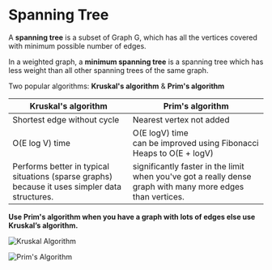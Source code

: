 # Spanning Tree

A **spanning tree** is a subset of Graph G, which has all the vertices covered with minimum possible number of edges.

In a weighted graph, a **minimum spanning tree** is a spanning tree which has less weight than all other spanning trees of the same graph.

Two popular algorithms: **Kruskal's algorithm** & **Prim's algorithm**

|    **Kruskal's algorithm**    |    **Prim's algorithm**    |
|-------------------------------|----------------------------|
|  Shortest edge without cycle  |  Nearest vertex not added  |
|        O(E log V) time        |   O(E logV) time<br/>can be improved using Fibonacci Heaps to O(E + logV)|
| Performs better in typical situations (sparse graphs) because it uses simpler data structures. | significantly faster in the limit when you've got a really dense graph with many more edges than vertices.|

**Use Prim's algorithm when you have a graph with lots of edges else use Kruskal’s algorithm.**

![Kruskal Algorithm](https://qph.fs.quoracdn.net/main-qimg-236c1de206e8d21c168dfc21998778d4)

![Prim's Algorithm](https://qph.fs.quoracdn.net/main-qimg-4a0ea6431c993b42362b3f26e9a4ed65)
